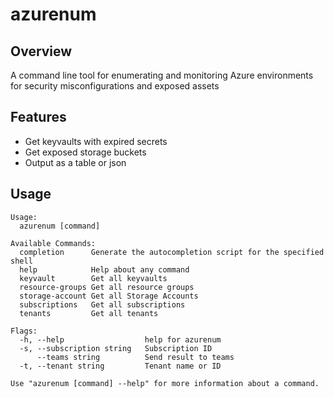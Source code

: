# azurenum

## Overview
A command line tool for enumerating and monitoring Azure environments for security misconfigurations and exposed assets 

## Features

* Get keyvaults with expired secrets
* Get exposed storage buckets
* Output as a table or json

## Usage
```
Usage:
  azurenum [command]

Available Commands:
  completion      Generate the autocompletion script for the specified shell
  help            Help about any command
  keyvault        Get all keyvaults
  resource-groups Get all resource groups
  storage-account Get all Storage Accounts
  subscriptions   Get all subscriptions
  tenants         Get all tenants

Flags:
  -h, --help                  help for azurenum
  -s, --subscription string   Subscription ID
      --teams string          Send result to teams
  -t, --tenant string         Tenant name or ID

Use "azurenum [command] --help" for more information about a command.
```